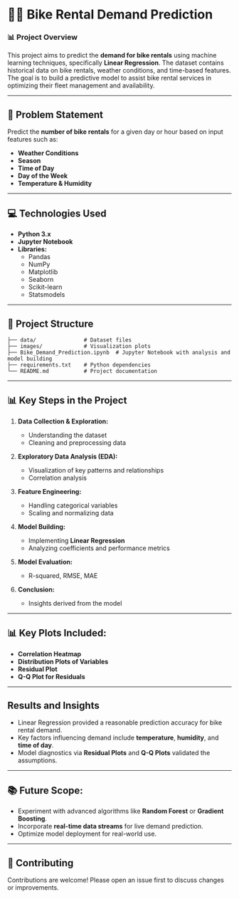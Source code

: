 
# 🚴‍♀️ **Bike Rental Demand Prediction**  

### 📊 **Project Overview**  
This project aims to predict the **demand for bike rentals** using machine learning techniques, specifically **Linear Regression**. The dataset contains historical data on bike rentals, weather conditions, and time-based features. The goal is to build a predictive model to assist bike rental services in optimizing their fleet management and availability.

---

## 📝 **Problem Statement**  
Predict the **number of bike rentals** for a given day or hour based on input features such as:  
- **Weather Conditions**  
- **Season**  
- **Time of Day**  
- **Day of the Week**  
- **Temperature & Humidity**

---

## 💻 **Technologies Used**  
- **Python 3.x**  
- **Jupyter Notebook**  
- **Libraries:**  
   - Pandas  
   - NumPy  
   - Matplotlib  
   - Seaborn  
   - Scikit-learn  
   - Statsmodels  

---

## 📂 **Project Structure**  
```
├── data/               # Dataset files
├── images/             # Visualization plots
├── Bike_Demand_Prediction.ipynb  # Jupyter Notebook with analysis and model building
├── requirements.txt    # Python dependencies
└── README.md           # Project documentation
```

---

## 📊 **Key Steps in the Project**  
1. **Data Collection & Exploration:**  
   - Understanding the dataset  
   - Cleaning and preprocessing data  

2. **Exploratory Data Analysis (EDA):**  
   - Visualization of key patterns and relationships  
   - Correlation analysis  

3. **Feature Engineering:**  
   - Handling categorical variables  
   - Scaling and normalizing data  

4. **Model Building:**  
   - Implementing **Linear Regression**  
   - Analyzing coefficients and performance metrics  

5. **Model Evaluation:**  
   - R-squared, RMSE, MAE  

6. **Conclusion:**  
   - Insights derived from the model  

---

## 📊 **Key Plots Included:**  
- **Correlation Heatmap**  
- **Distribution Plots of Variables**  
- **Residual Plot**  
- **Q-Q Plot for Residuals**  

---

##  **Results and Insights**  
- Linear Regression provided a reasonable prediction accuracy for bike rental demand.  
- Key factors influencing demand include **temperature**, **humidity**, and **time of day**.  
- Model diagnostics via **Residual Plots** and **Q-Q Plots** validated the assumptions.

---

## 📚 **Future Scope:**  
- Experiment with advanced algorithms like **Random Forest** or **Gradient Boosting**.  
- Incorporate **real-time data streams** for live demand prediction.  
- Optimize model deployment for real-world use.

---

## 🤝 **Contributing**  
Contributions are welcome! Please open an issue first to discuss changes or improvements.